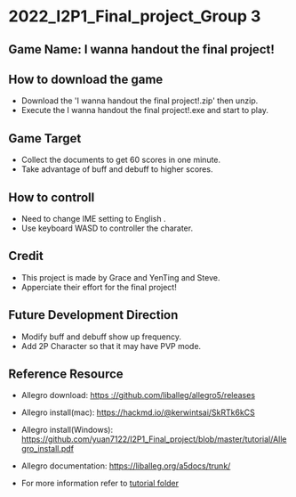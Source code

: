 # 2022_I2P1_Final_project_Group 3

## Game Name: I wanna handout the final project!

## How to download the game
- Download the 'I wanna handout the final project!.zip' then unzip.
- Execute the I wanna handout the final project!.exe and start to play.

## Game Target
- Collect the documents to get 60 scores in one minute.
- Take advantage of buff and debuff to higher scores.

## How to controll
- Need to change IME setting to English  .
- Use keyboard WASD to controller the charater.

## Credit
- This project is made by Grace and YenTing and Steve.
- Apperciate their effort for the final project!

## Future Development Direction
- Modify buff and debuff show up frequency.
- Add 2P Character so that it may have PVP mode.

## Reference Resource

- Allegro download: [https ://github.com/liballeg/allegro5/releases](https://github.com/liballeg/allegro5/releases)

- Allegro install(mac): https://hackmd.io/@kerwintsai/SkRTk6kCS
- Allegro install(Windows):  https://github.com/yuan7122/I2P1_Final_project/blob/master/tutorial/Allegro_install.pdf
- Allegro documentation: https://liballeg.org/a5docs/trunk/
- For more information refer to [tutorial folder](https://github.com/yuan7122/I2P1_Final_project/tree/master/tutorial)